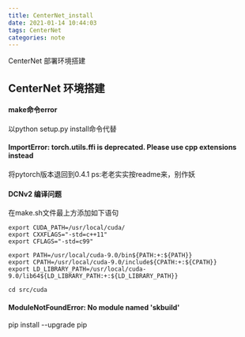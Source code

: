 ```yaml
---
title: CenterNet_install
date: 2021-01-14 10:44:03
tags: CenterNet
categories: note
---
```

CenterNet 部署环境搭建
<!--more-->

## CenterNet 环境搭建
#### make命令error
以python setup.py install命令代替
#### ImportError: torch.utils.ffi is deprecated. Please use cpp extensions instead
将pytorch版本退回到0.4.1 ps:老老实实按readme来，别作妖
#### DCNv2 编译问题
在make.sh文件最上方添加如下语句
```
export CUDA_PATH=/usr/local/cuda/
export CXXFLAGS="-std=c++11"
export CFLAGS="-std=c99"

export PATH=/usr/local/cuda-9.0/bin${PATH:+:${PATH}}
export CPATH=/usr/local/cuda-9.0/include${CPATH:+:${CPATH}}
export LD_LIBRARY_PATH=/usr/local/cuda-9.0/lib64${LD_LIBRARY_PATH:+:${LD_LIBRARY_PATH}}

cd src/cuda
```
#### ModuleNotFoundError: No module named 'skbuild'
pip install --upgrade pip
